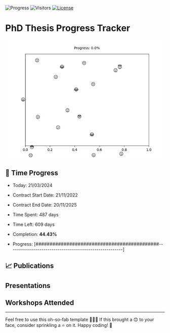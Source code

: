 ![Progress](https://img.shields.io/badge/Progress-44.43%25-feeda1?style=flat-square)
![Visitors](https://api.visitorbadge.io/api/combined?path=https%3A%2F%2Fgithub.com%2Fpvtien96%2FPhD_Thesis_Tracker&label=Views&labelColor=%2337d67a&countColor=%23ff8a65&style=flat-square)
[![License](https://img.shields.io/badge/License-Apache_2.0-blue.svg)](https://opensource.org/licenses/Apache-2.0)

# PhD Thesis Progress Tracker

<td style="width: 10%; padding: 10px; border: none;">
      <img src="progress.gif" alt="Progress" style="height: 10%">
</td>

## :calendar: Time Progress

- Today: 21/03/2024
- Contract Start Date: 21/11/2022
- Contract End Date: 20/11/2025

- Time Spent: 487 days
- Time Left: 609 days
- Completion: <b>44.43%</b>
- Progress: [############################################--------------------------------------------------------]

## 📈 Publications

## Presentations

## Workshops Attended

---

Feel free to use this oh-so-fab template 🌈✨🎨 If this brought a 😊 to your face, consider sprinkling a ⭐️ on it. Happy coding! 🚀
